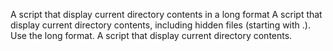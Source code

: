 A script that display current directory contents in a long format
A script that display current directory contents, including hidden files (starting with .). Use the long format.
A script that display current directory contents.
